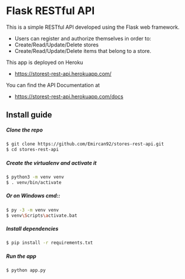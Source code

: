 # Flask RESTful API 

This is a simple RESTful API developed using the Flask web framework.

* Users can register and authorize themselves in order to:
* Create/Read/Update/Delete stores
* Create/Read/Update/Delete items that belong to a store.

This app is deployed on Heroku
* https://storest-rest-api.herokuapp.com/

You can find the API Documentation at
* https://storest-rest-api.herokuapp.com/docs

## Install guide

##### Clone the repo

```bash
$ git clone https://github.com/Emircan92/stores-rest-api.git
$ cd stores-rest-api
```

##### Create the virtualenv and activate it
```bash
$ python3 -m venv venv
$ . venv/bin/activate
```

##### Or on Windows cmd::
```bash
$ py -3 -m venv venv
$ venv\Scripts\activate.bat
```

##### Install dependencies
```bash
$ pip install -r requirements.txt
```

##### Run the app
```bash
$ python app.py
```
